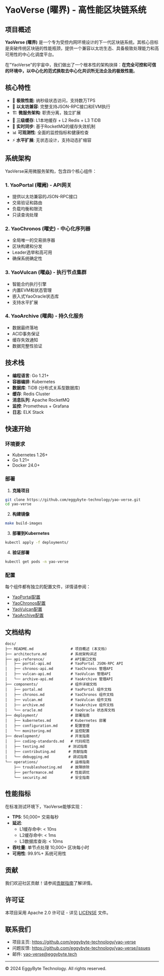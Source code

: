 # YaoVerse (曜界) - 高性能区块链系统

## 项目概述

**YaoVerse (曜界)** 是一个专为受控内网环境设计的下一代区块链系统。其核心目标是突破传统区块链的性能瓶颈，提供一个兼容以太坊生态、具备极致处理能力和高可用性的中心化调度平台。

在"YaoVerse"的宇宙中，我们做出了一个根本性的架构抉择：**在完全可控和可信的环境中，以中心化的范式换取去中心化共识所无法企及的极致性能**。

## 核心特性

- 🚀 **极致性能**: 纳秒级状态访问，支持数万TPS
- 🔧 **以太坊兼容**: 完整支持JSON-RPC接口和EVM执行
- 🏗️ **微服务架构**: 职责分离，独立扩展
- 💾 **三级缓存**: L1本地缓存 + L2 Redis + L3 TiDB
- 🔄 **实时同步**: 基于RocketMQ的缓存失效机制
- 📊 **可观测性**: 全面的监控指标和健康检查
- ⚡ **水平扩展**: 无状态设计，支持动态扩缩容

## 系统架构

YaoVerse采用微服务架构，包含四个核心组件：

### 1. YaoPortal (曜阙) - API网关
- 提供以太坊兼容的JSON-RPC接口
- 交易验证和路由
- 负载均衡和限流
- 只读查询处理

### 2. YaoChronos (曜史) - 中心化序列器
- 全局唯一的交易排序器
- 区块构建和分发
- Leader选举和高可用
- 确保系统确定性

### 3. YaoVulcan (曜焱) - 执行节点集群
- 智能合约执行引擎
- 内置EVM和状态管理
- 嵌入式YaoOracle状态库
- 支持水平扩展

### 4. YaoArchive (曜典) - 持久化服务
- 数据最终落地
- ACID事务保证
- 缓存失效通知
- 数据完整性验证

## 技术栈

- **编程语言**: Go 1.21+
- **容器编排**: Kubernetes
- **数据库**: TiDB (分布式关系型数据库)
- **缓存**: Redis Cluster
- **消息队列**: Apache RocketMQ
- **监控**: Prometheus + Grafana
- **日志**: ELK Stack

## 快速开始

### 环境要求

- Kubernetes 1.26+
- Go 1.21+
- Docker 24.0+

### 部署

1. **克隆项目**
```bash
git clone https://github.com/eggybyte-technology/yao-verse.git
cd yao-verse
```

2. **构建镜像**
```bash
make build-images
```

3. **部署到Kubernetes**
```bash
kubectl apply -f deployments/
```

4. **验证部署**
```bash
kubectl get pods -n yao-verse
```

### 配置

每个组件都有独立的配置文件，详情请参阅：
- [YaoPortal配置](./components/portal.md#配置)
- [YaoChronos配置](./components/chronos.md#配置)
- [YaoVulcan配置](./components/vulcan.md#配置)
- [YaoArchive配置](./components/archive.md#配置)

## 文档结构

```
docs/
├── README.md                 # 项目概述 (本文档)
├── architecture.md           # 系统架构详述
├── api-reference/            # API接口文档
│   ├── portal-api.md         # YaoPortal JSON-RPC API
│   ├── chronos-api.md        # YaoChronos 管理API
│   ├── vulcan-api.md         # YaoVulcan 管理API
│   └── archive-api.md        # YaoArchive 管理API
├── components/               # 组件详细文档
│   ├── portal.md             # YaoPortal 组件文档
│   ├── chronos.md            # YaoChronos 组件文档
│   ├── vulcan.md             # YaoVulcan 组件文档
│   ├── archive.md            # YaoArchive 组件文档
│   └── oracle.md             # YaoOracle 状态库文档
├── deployment/               # 部署指南
│   ├── kubernetes.md         # Kubernetes 部署
│   ├── configuration.md      # 配置管理
│   └── monitoring.md         # 监控配置
├── development/              # 开发指南
│   ├── coding-standards.md   # 代码规范
│   ├── testing.md           # 测试指南
│   ├── contributing.md      # 贡献指南
│   └── debugging.md         # 调试指南
└── operations/               # 运维指南
    ├── troubleshooting.md    # 故障排除
    ├── performance.md        # 性能调优
    └── security.md           # 安全指南
```

## 性能指标

在标准测试环境下，YaoVerse能够实现：

- **TPS**: 50,000+ 交易每秒
- **延迟**: 
  - L1缓存命中: < 10ns
  - L2缓存命中: < 1ms
  - L3数据库查询: < 10ms
- **吞吐量**: 单节点处理 10,000+ 区块每小时
- **可用性**: 99.9%+ 系统可用性

## 贡献

我们欢迎社区贡献！请参阅[贡献指南](./development/contributing.md)了解详情。

## 许可证

本项目采用 Apache 2.0 许可证 - 详见 [LICENSE](../LICENSE) 文件。

## 联系我们

- 项目主页: https://github.com/eggybyte-technology/yao-verse
- 问题反馈: https://github.com/eggybyte-technology/yao-verse/issues
- 邮件: yao-verse@eggybyte.tech

---

© 2024 EggyByte Technology. All rights reserved. 